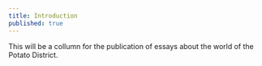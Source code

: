 ```yaml
---
title: Introduction
published: true
---
```

This will be a collumn for the publication of essays about the world of the Potato District.

